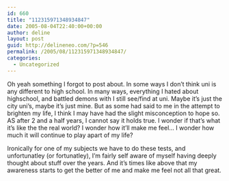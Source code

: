```yaml
---
id: 660
title: "112315971348934847"
date: 2005-08-04T22:40:00+00:00
author: deline
layout: post
guid: http://delineneo.com/?p=546
permalink: /2005/08/112315971348934847/
categories:
  - Uncategorized
---
```

Oh yeah something I forgot to post about. In some ways I don&#8217;t think uni is any different to high school. In many ways, everything I hated about highschool, and battled demons with I still see/find at uni. Maybe it&#8217;s just the city uni&#8217;s, maybe it&#8217;s just mine. But as some had said to me in the attempt to brighten my life, I think I may have had the slight misconception to hope so. AS after 2 and a half years, I cannot say it holds true. I wonder if that&#8217;s what it&#8217;s like the the real world? I wonder how it&#8217;ll make me feel&#8230; I wonder how much it will continue to play apart of my life?

Ironically for one of my subjects we have to do these tests, and unfortunatley (or fortunatley), I&#8217;m fairly self aware of myself having deeply thought about stuff over the years. And it&#8217;s times like above that my awareness starts to get the better of me and make me feel not all that great.
